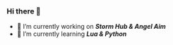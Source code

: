 ### Hi there 👋

- 🔭 I’m currently working on ***Storm Hub & Angel Aim***
- 🌱 I’m currently learning ***Lua & Python***
